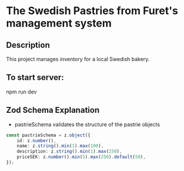# The Swedish Pastries from Furet's management system

## Description
This project manages inventory for a local Swedish bakery.

## To start server: 
npm run dev

## Zod Schema Explanation
- pastrieSchema validates the structure of the pastrie objects
```typescript
const pastrieSchema = z.object({
    id: z.number(),
    name: z.string().min(1).max(100),
    description: z.string().min(1).max(250),
    priceSEK: z.number().min(5).max(250).default(50),
});
